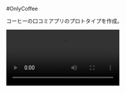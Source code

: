 #OnlyCoffee

コーヒーの口コミアプリのプロトタイプを作成。

![alt text](https://github.com/ryhy/ios_onlycoffee/blob/master/preview.mov)
